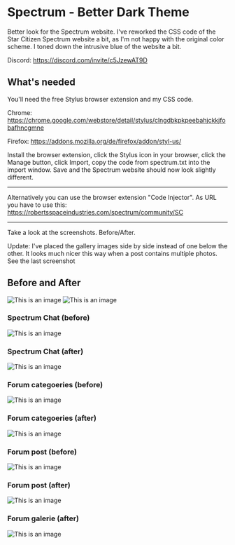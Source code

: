 # Spectrum - Better Dark Theme
Better look for the Spectrum website. I've reworked the CSS code of the Star Citizen Spectrum website a bit, as I'm not happy with the original color scheme. I toned down the intrusive blue of the website a bit.

Discord: https://discord.com/invite/c5JzewAT9D


## What's needed

You'll need the free Stylus browser extension and my CSS code.

Chrome: https://chrome.google.com/webstore/detail/stylus/clngdbkpkpeebahjckkjfobafhncgmne

Firefox: https://addons.mozilla.org/de/firefox/addon/styl-us/

Install the browser extension, click the Stylus icon in your browser, click the Manage button, click Import, copy the code from spectrum.txt into the import window. Save and the Spectrum website should now look slightly different.

---
Alternatively you can use the browser extension "Code Injector". As URL you have to use this: https://robertsspaceindustries.com/spectrum/community/SC

---
Take a look at the screenshots. Before/After.

Update: I've placed the gallery images side by side instead of one below the other. It looks much nicer this way when a post contains multiple photos. See the last screenshot

## Before and After
![This is an image](https://i.imgur.com/BWT3Qls.png)
![This is an image](https://i.imgur.com/4H2rGCW.png)

### Spectrum Chat (before)
![This is an image](https://i.imgur.com/UvOdh0W.png)

### Spectrum Chat (after)
![This is an image](https://i.imgur.com/N6E7yQg.png)

### Forum categoeries (before)
![This is an image](https://i.imgur.com/Th6PD6F.png)

### Forum categoeries (after)
![This is an image](https://i.imgur.com/80G6rlD.png)

### Forum post (before)
![This is an image](https://i.imgur.com/DrCJDXU.png)

### Forum post (after)
![This is an image](https://i.imgur.com/8LH8lM0.png)

### Forum galerie (after)
![This is an image](https://dto9r5vaiz7bu.cloudfront.net/zk1twtuhxaqop/tavern_upload_large.png)
